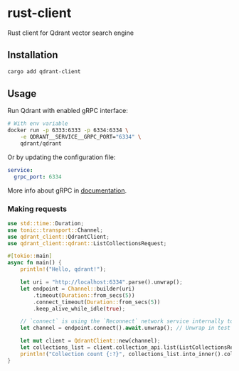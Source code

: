 # rust-client
Rust client for Qdrant vector search engine 


## Installation

```bash
cargo add qdrant-client
```

## Usage

Run Qdrant with enabled gRPC interface:

```bash
# With env variable
docker run -p 6333:6333 -p 6334:6334 \
    -e QDRANT__SERVICE__GRPC_PORT="6334" \
    qdrant/qdrant
```
Or by updating the configuration file:

```yaml
service:
  grpc_port: 6334
```

More info about gRPC in [documentation](https://qdrant.tech/documentation/quick_start/#grpc).

### Making requests

```rust
use std::time::Duration;
use tonic::transport::Channel;
use qdrant_client::QdrantClient;
use qdrant_client::qdrant::ListCollectionsRequest;

#[tokio::main]
async fn main() {
    println!("Hello, qdrant!");

    let uri = "http://localhost:6334".parse().unwrap();
    let endpoint = Channel::builder(uri)
        .timeout(Duration::from_secs(5))
        .connect_timeout(Duration::from_secs(5))
        .keep_alive_while_idle(true);

    // `connect` is using the `Reconnect` network service internally to handle dropped connections
    let channel = endpoint.connect().await.unwrap(); // Unwrap in test only

    let mut client = QdrantClient::new(channel);
    let collections_list = client.collection_api.list(ListCollectionsRequest {}).await.unwrap();
    println!("Collection count {:?}", collections_list.into_inner().collections.len());
}
```
